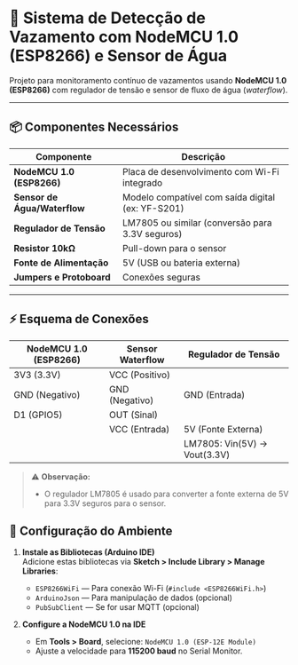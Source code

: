 # 🚨 Sistema de Detecção de Vazamento com NodeMCU 1.0 (ESP8266) e Sensor de Água

Projeto para monitoramento contínuo de vazamentos usando **NodeMCU 1.0 (ESP8266)** com regulador de tensão e sensor de fluxo de água (*waterflow*).

---

## 📦 Componentes Necessários

| Componente                 | Descrição                                                              |
|---------------------------|------------------------------------------------------------------------|
| **NodeMCU 1.0 (ESP8266)** | Placa de desenvolvimento com Wi-Fi integrado                          |
| **Sensor de Água/Waterflow** | Modelo compatível com saída digital (ex: YF-S201)                     |
| **Regulador de Tensão**    | LM7805 ou similar (conversão para 3.3V seguros)                        |
| **Resistor 10kΩ**          | Pull-down para o sensor                                                |
| **Fonte de Alimentação**   | 5V (USB ou bateria externa)                                           |
| **Jumpers e Protoboard**   | Conexões seguras                                                      |

---

## ⚡ Esquema de Conexões

| NodeMCU 1.0 (ESP8266) | Sensor Waterflow       | Regulador de Tensão        |
|-----------------------|-----------------------|----------------------------|
| 3V3 (3.3V)            | VCC (Positivo)        |                            |
| GND (Negativo)        | GND (Negativo)        | GND (Entrada)              |
| D1 (GPIO5)            | OUT (Sinal)           |                            |
|                       | VCC (Entrada)         | 5V (Fonte Externa)         |
|                       |                       | LM7805: Vin(5V) → Vout(3.3V) |

> ⚠️ **Observação:**  
> - O regulador LM7805 é usado para converter a fonte externa de 5V para 3.3V seguros para o sensor.


## 🔧 Configuração do Ambiente

1. **Instale as Bibliotecas (Arduino IDE)**  
Adicione estas bibliotecas via **Sketch > Include Library > Manage Libraries**:  
   - `ESP8266WiFi` — Para conexão Wi-Fi (`#include <ESP8266WiFi.h>`)  
   - `ArduinoJson` — Para manipulação de dados (opcional)  
   - `PubSubClient` — Se for usar MQTT (opcional)

2. **Configure a NodeMCU 1.0 na IDE**  
   - Em **Tools > Board**, selecione: `NodeMCU 1.0 (ESP-12E Module)`  
   - Ajuste a velocidade para **115200 baud** no Serial Monitor.

